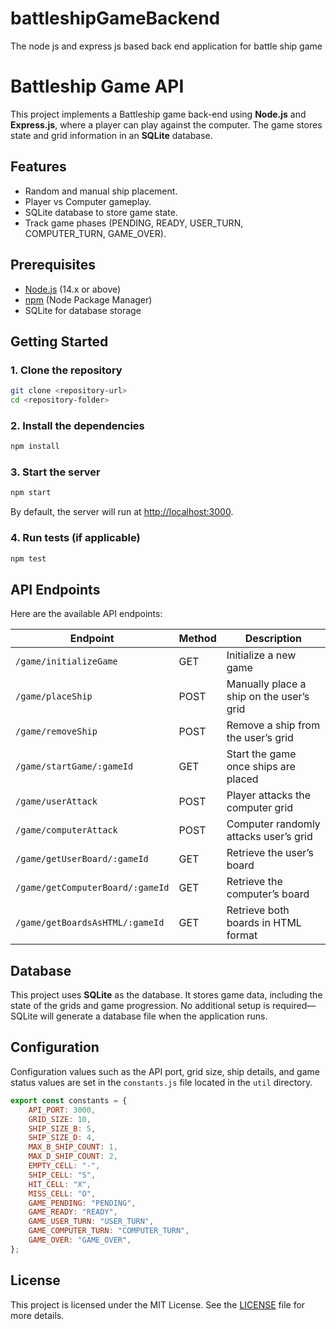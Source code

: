 # battleshipGameBackend
The node js and express js based back end application for battle ship game


# Battleship Game API

This project implements a Battleship game back-end using **Node.js** and **Express.js**, where a player can play against the computer. The game stores state and grid information in an **SQLite** database.

## Features

- Random and manual ship placement.
- Player vs Computer gameplay.
- SQLite database to store game state.
- Track game phases (PENDING, READY, USER_TURN, COMPUTER_TURN, GAME_OVER).

## Prerequisites

- [Node.js](https://nodejs.org/) (14.x or above)
- [npm](https://www.npmjs.com/) (Node Package Manager)
- SQLite for database storage

## Getting Started

### 1. Clone the repository

```bash
git clone <repository-url>
cd <repository-folder>
```

### 2. Install the dependencies

```bash
npm install
```

### 3. Start the server

```bash
npm start
```

By default, the server will run at [http://localhost:3000](http://localhost:3000).

### 4. Run tests (if applicable)

```bash
npm test
```

## API Endpoints

Here are the available API endpoints:

| Endpoint                            | Method | Description                                |
|------------------------------------- |--------|--------------------------------------------|
| `/game/initializeGame`               | GET    | Initialize a new game                      |
| `/game/placeShip`                    | POST   | Manually place a ship on the user’s grid   |
| `/game/removeShip`                   | POST   | Remove a ship from the user’s grid         |
| `/game/startGame/:gameId`            | GET    | Start the game once ships are placed       |
| `/game/userAttack`                   | POST   | Player attacks the computer grid           |
| `/game/computerAttack`               | POST   | Computer randomly attacks user’s grid      |
| `/game/getUserBoard/:gameId`         | GET    | Retrieve the user’s board                  |
| `/game/getComputerBoard/:gameId`     | GET    | Retrieve the computer’s board              |
| `/game/getBoardsAsHTML/:gameId`      | GET    | Retrieve both boards in HTML format        |

## Database

This project uses **SQLite** as the database. It stores game data, including the state of the grids and game progression. No additional setup is required—SQLite will generate a database file when the application runs.

## Configuration

Configuration values such as the API port, grid size, ship details, and game status values are set in the `constants.js` file located in the `util` directory.

```js
export const constants = {
    API_PORT: 3000,
    GRID_SIZE: 10,
    SHIP_SIZE_B: 5,
    SHIP_SIZE_D: 4,
    MAX_B_SHIP_COUNT: 1,
    MAX_D_SHIP_COUNT: 2,
    EMPTY_CELL: "-",
    SHIP_CELL: "S",
    HIT_CELL: "X",
    MISS_CELL: "O",
    GAME_PENDING: "PENDING",
    GAME_READY: "READY",
    GAME_USER_TURN: "USER_TURN",
    GAME_COMPUTER_TURN: "COMPUTER_TURN",
    GAME_OVER: "GAME_OVER",
};
```

## License

This project is licensed under the MIT License. See the [LICENSE](LICENSE) file for more details.

